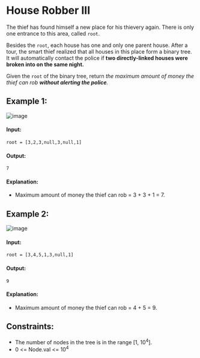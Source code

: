 # House Robber III
The thief has found himself a new place for his thievery again. There is only one entrance to this area, called `root`.

Besides the `root`, each house has one and only one parent house. After a tour, the smart thief realized that all houses in this place form a binary tree. It will automatically contact the police if **two directly-linked houses were broken into on the same night.**

Given the `root` of the binary tree, return *the maximum amount of money the thief can rob **without alerting the police**.*

 

## Example 1:
![image](https://user-images.githubusercontent.com/24850908/144775638-2198904d-d4f1-4b1c-9562-787ffac7efae.png)

#### Input: 

`root = [3,2,3,null,3,null,1]`

#### Output: 
`7`

#### Explanation: 
- Maximum amount of money the thief can rob = 3 + 3 + 1 = 7.



## Example 2:
![image](https://user-images.githubusercontent.com/24850908/144775711-59e05201-76c0-48c0-88ba-b94e1472f322.png)

#### Input: 
`root = [3,4,5,1,3,null,1]`

#### Output: 
`9`

#### Explanation: 
- Maximum amount of money the thief can rob = 4 + 5 = 9.



## Constraints:
- The number of nodes in the tree is in the range [1, 10<sup>4</sup>].
- 0 <= Node.val <= 10<sup>4</sup>
